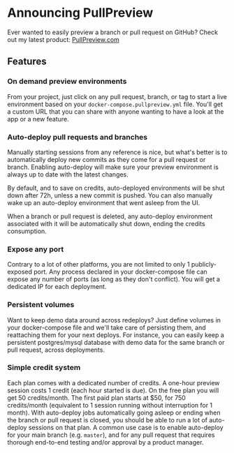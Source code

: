 # Announcing PullPreview

Ever wanted to easily preview a branch or pull request on GitHub? Check out my latest product: [PullPreview.com](https://pullpreview.com)

## Features

### On demand preview environments

From your project, just click on any pull request, branch, or tag to start a live environment based on your `docker-compose.pullpreview.yml` file. You'll get a custom URL that you can share with anyone wanting to have a look at the app or a new feature.

### Auto-deploy pull requests and branches

Manually starting sessions from any reference is nice, but what's better is to automatically deploy new commits as they come for a pull request or branch. Enabling auto-deploy will make sure your preview environment is always up to date with the latest changes.

By default, and to save on credits, auto-deployed environments will be shut down after 72h, unless a new commit is pushed. You can also manually wake up an auto-deploy environment that went asleep from the UI.

When a branch or pull request is deleted, any auto-deploy environment associated with it will be automatically shut down, ending the credits consumption.

### Expose any port

Contrary to a lot of other platforms, you are not limited to only 1 publicly-exposed port. Any process declared in your docker-compose file can expose any number of ports (as long as they don't conflict). You will get a dedicated IP for each deployment.

### Persistent volumes

Want to keep demo data around across redeploys? Just define volumes in your docker-compose file and we'll take care of persisting them, and reattaching them for your next deploys. For instance, you can easily keep a persistent postgres/mysql database with demo data for the same branch or pull request, across deployments.

### Simple credit system

Each plan comes with a dedicated number of credits. A one-hour preview session costs 1 credit (each hour started is due). On the free plan you will get 50 credits/month. The first paid plan starts at $50, for 750 credits/month (equivalent to 1 session running without interruption for 1 month). With auto-deploy jobs automatically going asleep or ending when the branch or pull request is closed, you should be able to run a lot of auto-deploy sessions on that plan. A common use case is to enable auto-deploy for your main branch (e.g. `master`), and for any pull request that requires thorough end-to-end testing and/or approval by a product manager.

